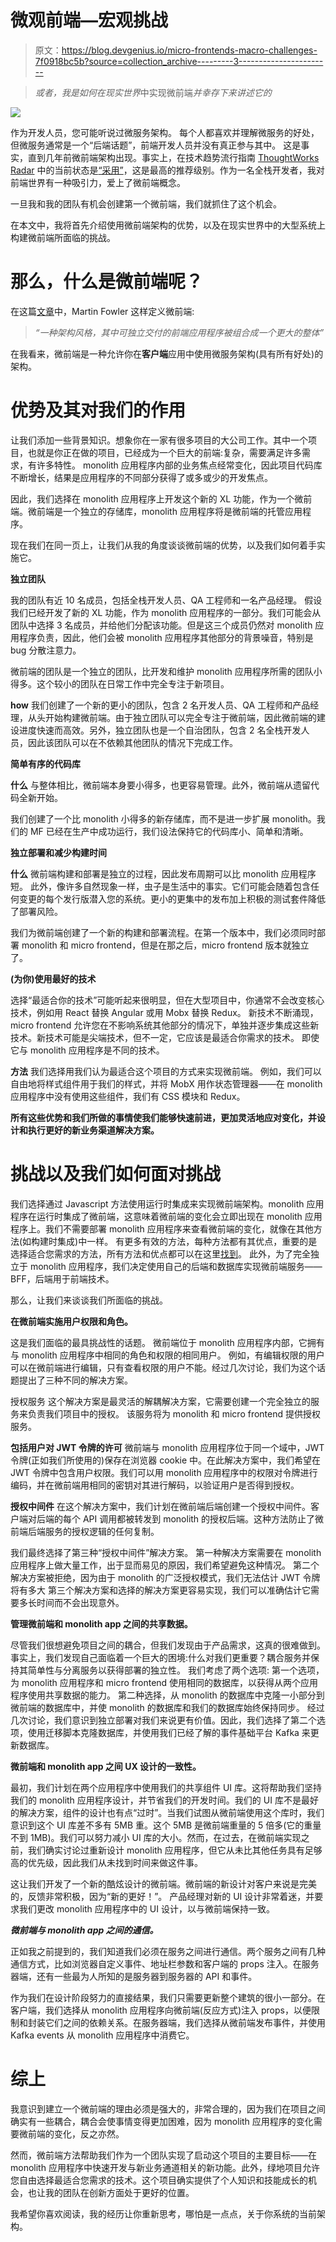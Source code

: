 # 微观前端—宏观挑战

> 原文：<https://blog.devgenius.io/micro-frontends-macro-challenges-7f0918bc5b?source=collection_archive---------3----------------------->

> *或者，我是如何在现实世界*中实现微前端*并幸存下来讲述它的*

![](img/8c0949aed2dc4b1d0e39e3190c4619fb.png)

作为开发人员，您可能听说过微服务架构。
每个人都喜欢并理解微服务的好处，但微服务通常是一个“后端话题”，前端开发人员并没有真正参与其中。
这是事实，直到几年前微前端架构出现。事实上，在技术趋势流行指南 [ThoughtWorks Radar](https://www.thoughtworks.com/radar) 中的当前状态是[“采用”](https://www.thoughtworks.com/radar/techniques/micro-frontends)，这是最高的推荐级别。作为一名全栈开发者，我对前端世界有一种吸引力，爱上了微前端概念。

一旦我和我的团队有机会创建第一个微前端，我们就抓住了这个机会。

在本文中，我将首先介绍使用微前端架构的优势，以及在现实世界中的大型系统上构建微前端所面临的挑战。

# 那么，什么是微前端呢？

在这篇[文章](https://martinfowler.com/articles/micro-frontends.html)中，Martin Fowler 这样定义微前端:

> *“一种架构风格，其中可独立交付的前端应用程序被组合成一个更大的整体”*

在我看来，微前端是一种允许你在**客户端**应用中使用微服务架构(具有所有好处)的架构。

# 优势及其对我们的作用

让我们添加一些背景知识。想象你在一家有很多项目的大公司工作。其中一个项目，也就是你正在做的项目，已经成为一个巨大的前端:复杂，需要满足许多需求，有许多特性。
monolith 应用程序内部的业务焦点经常变化，因此项目代码库不断增长，结果是应用程序的不同部分获得了或多或少的开发焦点。

因此，我们选择在 monolith 应用程序上开发这个新的 XL 功能，作为一个微前端。微前端是一个独立的存储库，monolith 应用程序将是微前端的托管应用程序。

现在我们在同一页上，让我们从我的角度谈谈微前端的优势，以及我们如何着手实施它。

**独立团队**

我的团队有近 10 名成员，包括全栈开发人员、QA 工程师和一名产品经理。
假设我们已经开发了新的 XL 功能，作为 monolith 应用程序的一部分。我们可能会从团队中选择 3 名成员，并给他们分配该功能。但是这三个成员仍然对 monolith 应用程序负责，因此，他们会被 monolith 应用程序其他部分的背景噪音，特别是 bug 分散注意力。

微前端的团队是一个独立的团队，比开发和维护 monolith 应用程序所需的团队小得多。这个较小的团队在日常工作中完全专注于新项目。

**how** 我们创建了一个新的更小的团队，包含 2 名开发人员、QA 工程师和产品经理，从头开始构建微前端。由于独立团队可以完全专注于微前端，因此微前端的建设进度快速而高效。另外，独立团队也是一个自治团队，包含 2 名全栈开发人员，因此该团队可以在不依赖其他团队的情况下完成工作。

**简单有序的代码库**

**什么** 与整体相比，微前端本身要小得多，也更容易管理。此外，微前端从遗留代码全新开始。

我们创建了一个比 monolith 小得多的新存储库，而不是进一步扩展 monolith。我们的 MF 已经在生产中成功运行，我们设法保持它的代码库小、简单和清晰。

**独立部署和减少构建时间**

**什么** 微前端构建和部署是独立的过程，因此发布周期可以比 monolith 应用程序短。
此外，像许多自然现象一样，虫子是生活中的事实。它们可能会随着包含任何变更的每个发行版潜入您的系统。更小的更集中的发布加上积极的测试套件降低了部署风险。

我们为微前端创建了一个新的构建和部署流程。在第一个版本中，我们必须同时部署 monolith 和 micro frontend，但是在那之后，micro frontend 版本就独立了。

**(为你)使用最好的技术**

选择“最适合你的技术”可能听起来很明显，但在大型项目中，你通常不会改变核心技术，例如用 React 替换 Angular 或用 Mobx 替换 Redux。
新技术不断涌现，micro frontend 允许您在不影响系统其他部分的情况下，单独并逐步集成这些新技术。新技术可能是尖端技术，但不一定，它应该是最适合你需求的技术。
即使它与 monolith 应用程序是不同的技术。

**方法** 我们选择用我们认为最适合这个项目的方式来实现微前端。
例如，我们可以自由地将样式组件用于我们的样式，并将 MobX 用作状态管理器——在 monolith 应用程序中没有使用这些组件，我们有 CSS 模块和 Redux。

**所有这些优势和我们所做的事情使我们能够快速前进，更加灵活地应对变化，并设计和执行更好的新业务渠道解决方案。**

# 挑战以及我们如何面对挑战

我们选择通过 Javascript 方法使用运行时集成来实现微前端架构。monolith 应用程序在运行时集成了微前端，这意味着微前端的变化会立即出现在 monolith 应用程序上。我们不需要部署 monolith 应用程序来查看微前端的变化，就像在其他方法(如构建时集成)中一样。
有更多有效的方法，每种方法都有其优点，重要的是选择适合您需求的方法，所有方法和优点都可以在这里[找到](https://martinfowler.com/articles/micro-frontends.html#IntegrationApproaches)。
此外，为了完全独立于 monolith 应用程序，我们决定使用自己的后端和数据库实现微前端服务——BFF，后端用于前端技术。

那么，让我们来谈谈我们所面临的挑战。

**在微前端实施用户权限和角色。**

这是我们面临的最具挑战性的话题。
微前端位于 monolith 应用程序内部，它拥有与 monolith 应用程序中相同的角色和权限的相同用户。
例如，有编辑权限的用户可以在微前端进行编辑，只有查看权限的用户不能。经过几次讨论，我们为这个话题提出了三种不同的解决方案。

授权服务
这个解决方案是最灵活的解耦解决方案，它需要创建一个完全独立的服务来负责我们项目中的授权。
该服务将为 monolith 和 micro frontend 提供授权服务。

**包括用户对 JWT 令牌的许可** 微前端与 monolith 应用程序位于同一个域中，JWT 令牌(正如我们所使用的)保存在浏览器 cookie 中。在此解决方案中，我们希望在 JWT 令牌中包含用户权限。我们可以用 monolith 应用程序中的权限对令牌进行编码，并在微前端用相同的密钥对其进行解码，以验证用户是否得到授权。

**授权中间件** 在这个解决方案中，我们计划在微前端后端创建一个授权中间件。客户端对后端的每个 API 调用都被转发到 monolith 的授权后端。这种方法防止了微前端后端服务的授权逻辑的任何复制。

我们最终选择了第三种“授权中间件”解决方案。
第一种解决方案需要在 monolith 应用程序上做大量工作，出于显而易见的原因，我们希望避免这种情况。
第二个解决方案被拒绝，因为由于 monolith 的广泛授权模式，我们无法估计 JWT 令牌将有多大
第三个解决方案和选择的解决方案更容易实现，我们可以准确估计它需要多长时间而不会出现意外。

**管理微前端和 monolith app 之间的共享数据。**

尽管我们很想避免项目之间的耦合，但我们发现由于产品需求，这真的很难做到。事实上，我们发现自己面临着一个巨大的困境:什么对我们更重要？耦合服务并保持其简单性与分离服务以获得部署的独立性。
我们考虑了两个选项:
第一个选项，为 monolith 应用程序和 micro frontend 使用相同的数据库，以获得从两个应用程序使用共享数据的能力。
第二种选择，从 monolith 的数据库中克隆一小部分到微前端的数据库中，并使 monolith 的数据库和我们的数据库始终保持同步。
经过几次讨论，我们意识到独立部署对我们来说更有价值。因此，我们选择了第二个选项，使用迁移脚本克隆数据库，并使用我们已经了解的事件基础平台 Kafka 来更新数据库。

**微前端和 monolith app 之间 UX 设计的一致性。**

最初，我们计划在两个应用程序中使用我们的共享组件 UI 库。这将帮助我们坚持我们的 monolith 应用程序设计，并节省我们的开发时间。我们的 UI 库不是最好的解决方案，组件的设计也有点“过时”。当我们试图从微前端使用这个库时，我们意识到这个 UI 库差不多有 5MB 重。这个 5MB 是微前端重量的 5 倍多(它的重量不到 1MB)。我们可以努力减小 UI 库的大小。然而，在过去，在微前端实现之前，我们确实讨论过重新设计 monolith 应用程序，但它从未比其他任务具有足够高的优先级，因此我们从未找到时间来做这件事。

这让我们开发了一个新的酷炫设计的微前端。微前端的新设计对客户来说是完美的，反馈非常积极，因为“新的更好！”。
产品经理对新的 UI 设计非常着迷，并要求我们更改 monolith 应用程序中的 UI 设计，以与微前端保持一致。

***微前端与 monolith app 之间的通信。***

正如我之前提到的，我们知道我们必须在服务之间进行通信。两个服务之间有几种通信方式，比如浏览器自定义事件、地址栏参数和客户端的 props 注入。在服务器端，还有一些最为人所知的是服务器到服务器的 API 和事件。

作为我们在设计阶段努力的直接结果，我们只需要更新整个建筑的很小一部分。在客户端，我们选择从 monolith 应用程序向微前端(反应方式)注入 props，以便限制和封装它们之间的依赖关系。在服务器端，我们选择从微前端发布事件，并使用 Kafka events 从 monolith 应用程序中消费它。

# 综上

我意识到建立一个微前端的理由必须是强大的，非常合理的，因为我们在项目之间确实有一些耦合，耦合会使事情变得更加困难，因为 monolith 应用程序的变化需要微前端的变化，反之亦然。

然而，微前端方法帮助我们作为一个团队实现了启动这个项目的主要目标——在 monolith 应用程序中快速开发与新业务通道相关的新功能。此外，绿地项目允许您自由选择最适合您需求的技术。这个项目确实提供了个人知识和技能成长的机会，也让我的团队在创新方面处于更好的位置。

我希望你喜欢阅读，我的经历让你重新思考，哪怕是一点点，关于你系统的当前架构。